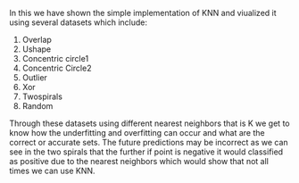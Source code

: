 In this we have shown the simple implementation of KNN and viualized it using several datasets which include:
1. Overlap
2. Ushape
3. Concentric circle1
4. Concentric Circle2
5. Outlier
6. Xor
7. Twospirals
8. Random

Through these datasets using different nearest neighbors that is K we get to know how the underfitting and overfitting can occur and what are the correct or accurate sets.
The future predictions may be incorrect as we can see in the two spirals that the further if point is negative it would classified as positive due to the nearest neighbors which would show that not all times we can use KNN.
